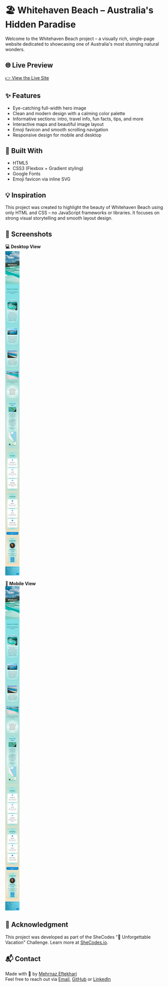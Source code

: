 # 🏖️ Whitehaven Beach – Australia's Hidden Paradise

Welcome to the Whitehaven Beach project – a visually rich, single-page website dedicated to showcasing one of Australia's most stunning natural wonders.

## 🌐 Live Preview

[👉 View the Live Site](https://whitehavenbeach.netlify.app/)

## ✨ Features

- Eye-catching full-width hero image
- Clean and modern design with a calming color palette
- Informative sections: intro, travel info, fun facts, tips, and more
- Interactive maps and beautiful image layout
- Emoji favicon and smooth scrolling navigation
- Responsive design for mobile and desktop

## 🧱 Built With

- HTML5
- CSS3 (Flexbox + Gradient styling)
- Google Fonts
- Emoji favicon via inline SVG

## 💡 Inspiration

This project was created to highlight the beauty of Whitehaven Beach using only HTML and CSS – no JavaScript frameworks or libraries. It focuses on strong visual storytelling and smooth layout design.

## 📸 Screenshots

**💻 Desktop View**  
![Desktop Screenshot](screenshots/screenshot-mobile.png)

**📱 Mobile View**  
![Mobile Screenshot](screenshots/screenshot-mobile.png)

## 🤝 Acknowledgment

This project was developed as part of the SheCodes "🌴 Unforgettable Vacation" Challenge.
Learn more at [SheCodes.io](SheCodes.io).

## 📬 Contact

Made with 💙 by [Mehrnaz Eftekhari](https://www.shecodes.io/graduates/60019-mehrnaz-eftekhari)  
Feel free to reach out via [Email](mailto:mehrnaz.eftekhari@outlook.com), [GitHub](https://github.com/mehrnaz98) or [LinkedIn](www.linkedin.com/in/mehrnaz-eftekhari-4a401122b)
